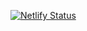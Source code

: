 [![Netlify Status](https://api.netlify.com/api/v1/badges/e0b6b6d4-8665-4f62-b760-37f781e4749b/deploy-status)](https://app.netlify.com/sites/kaamos/deploys)
